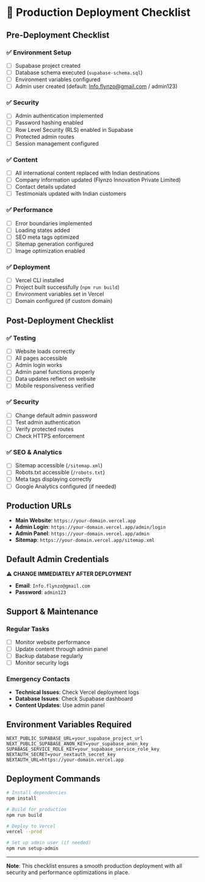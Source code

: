 # 🚀 Production Deployment Checklist

## Pre-Deployment Checklist

### ✅ Environment Setup
- [ ] Supabase project created
- [ ] Database schema executed (`supabase-schema.sql`)
- [ ] Environment variables configured
- [ ] Admin user created (default: Info.flynzo@gmail.com / admin123)

### ✅ Security
- [ ] Admin authentication implemented
- [ ] Password hashing enabled
- [ ] Row Level Security (RLS) enabled in Supabase
- [ ] Protected admin routes
- [ ] Session management configured

### ✅ Content
- [ ] All international content replaced with Indian destinations
- [ ] Company information updated (Flynzo Innovation Private Limited)
- [ ] Contact details updated
- [ ] Testimonials updated with Indian customers

### ✅ Performance
- [ ] Error boundaries implemented
- [ ] Loading states added
- [ ] SEO meta tags optimized
- [ ] Sitemap generation configured
- [ ] Image optimization enabled

### ✅ Deployment
- [ ] Vercel CLI installed
- [ ] Project built successfully (`npm run build`)
- [ ] Environment variables set in Vercel
- [ ] Domain configured (if custom domain)

## Post-Deployment Checklist

### ✅ Testing
- [ ] Website loads correctly
- [ ] All pages accessible
- [ ] Admin login works
- [ ] Admin panel functions properly
- [ ] Data updates reflect on website
- [ ] Mobile responsiveness verified

### ✅ Security
- [ ] Change default admin password
- [ ] Test admin authentication
- [ ] Verify protected routes
- [ ] Check HTTPS enforcement

### ✅ SEO & Analytics
- [ ] Sitemap accessible (`/sitemap.xml`)
- [ ] Robots.txt accessible (`/robots.txt`)
- [ ] Meta tags displaying correctly
- [ ] Google Analytics configured (if needed)

## Production URLs

- **Main Website**: `https://your-domain.vercel.app`
- **Admin Login**: `https://your-domain.vercel.app/admin/login`
- **Admin Panel**: `https://your-domain.vercel.app/admin`
- **Sitemap**: `https://your-domain.vercel.app/sitemap.xml`

## Default Admin Credentials

⚠️ **CHANGE IMMEDIATELY AFTER DEPLOYMENT**

- **Email**: `Info.flynzo@gmail.com`
- **Password**: `admin123`

## Support & Maintenance

### Regular Tasks
- [ ] Monitor website performance
- [ ] Update content through admin panel
- [ ] Backup database regularly
- [ ] Monitor security logs

### Emergency Contacts
- **Technical Issues**: Check Vercel deployment logs
- **Database Issues**: Check Supabase dashboard
- **Content Updates**: Use admin panel

## Environment Variables Required

```env
NEXT_PUBLIC_SUPABASE_URL=your_supabase_project_url
NEXT_PUBLIC_SUPABASE_ANON_KEY=your_supabase_anon_key
SUPABASE_SERVICE_ROLE_KEY=your_supabase_service_role_key
NEXTAUTH_SECRET=your_nextauth_secret_key
NEXTAUTH_URL=https://your-domain.vercel.app
```

## Deployment Commands

```bash
# Install dependencies
npm install

# Build for production
npm run build

# Deploy to Vercel
vercel --prod

# Set up admin user (if needed)
npm run setup-admin
```

---

**Note**: This checklist ensures a smooth production deployment with all security and performance optimizations in place.
